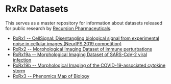 # RxRx Datasets

This serves as a master repository for information about datasets released
for public research by [Recursion Pharmaceuticals](recursionpharma.com).

- [RxRx1 -- CellSignal: Disentangling biological signal from experimental noise in cellular images (NeurIPS 2019 competition)](/rxrx1) 
- [RxRx2 -- Morphological Imaging Dataset of immune perturbations](/rxrx2) 
- [RxRx19a -- Morphological Imaging Dataset of SARS-CoV-2 viral infection](/rxrx19a) 
- [RxRx19b -- Morphological Imaging of the COVID-19-associated cytokine storm](/rxrx19b) 
- [RxRx3 -- Phenomics Map of Biology](/rxrx3) 

